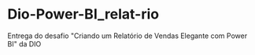 # Dio-Power-BI_relat-rio
Entrega do desafio "Criando um Relatório de Vendas Elegante com Power BI" da DIO
